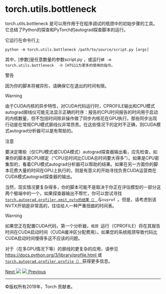 # torch.utils.bottleneck

torch.utils.bottleneck
是可以用作用于在程序调试的瓶颈中的初始步骤的工具。它总结了Python的探查和PyTorch的autograd探查脚本的运行。

它运行在命令行上

    
    
    python -m torch.utils.bottleneck /path/to/source/script.py [args]
    

其中，[参数]是任意数量的参数script.py ，或运行`蟒 -m  torch.utils.bottleneck  -h
[HTG11为更多的使用的指令。`

警告

因为你的脚本将被异形，请确保它在退出的时间有限。

Warning

由于CUDA内核的异步特性，对CUDA代码运行时，CPROFILE输出和CPU模式autograd廓线仪可能无法显示正确的时序：报告的CPU时间报告的时间用于启动的内核数量，但不包括时间除非操作做了同步内核花在GPU执行。那些同步出现行动是在常规CPU模式廓线仪非常昂贵。在这些情况下的定时不正确，则CUDA模式autograd分析器可以是有帮助的。

注意

要决定哪些（仅CPU模式或CUDA模式）autograd探查器输出看，应先检查，如果你的脚本是CPU绑定（“CPU总时间比CUDA总时间要大得多”）。如果是CPU密集型的，看着CPU模式autograd分析器可以帮助的结果。如果在另一方面你的脚本花费大量的时间在GPU上执行的，则是有意义的开始寻找负责CUDA运营商在CUDA模式autograd探查器的输出。

当然，现实情况要复杂得多，你的脚本可能不是取决于你正在评估模型的一部分这两个极端中的一个。如果探查器输出不帮忙，你可以尝试寻找[ `
torch.autograd.profiler.emit_nvtx的结果（） `
](autograd.html#torch.autograd.profiler.emit_nvtx
"torch.autograd.profiler.emit_nvtx")与`nvprof
`。但是，请考虑到该NVTX开销是非常高的，往往给人一种严重扭曲的时间表。

Warning

如果您正在配置CUDA代码，第一个分析器，`瓶颈
`运行（CPROFILE）将在其报告时间在CUDA启动时间（CUDA缓冲区分配费用）。如果您的系统瓶颈导致代码比CUDA启动时间慢得多这不应该的问题。

对于（在多GPU情况下等）的廓线的更复杂的应用，请参见[ https://docs.python.org/3/library/profile.html
](https://docs.python.org/3/library/profile.html)或[ `
torch.autograd.profiler.profile（） `
](autograd.html#torch.autograd.profiler.profile
"torch.autograd.profiler.profile")获得更多信息。

[Next ![](_static/images/chevron-right-orange.svg)](checkpoint.html
"torch.utils.checkpoint") [![](_static/images/chevron-right-orange.svg)
Previous](random.html "torch.random")

* * *

©版权所有2019年，Torch 贡献者。